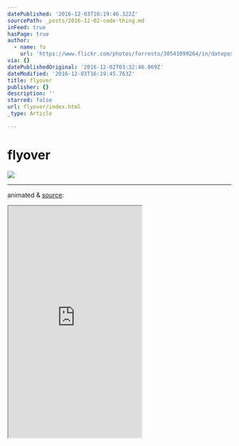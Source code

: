```yaml
---
datePublished: '2016-12-03T16:19:46.322Z'
sourcePath: _posts/2016-12-02-code-thing.md
inFeed: true
hasPage: true
author:
  - name: fo
    url: 'https://www.flickr.com/photos/forresto/30541099264/in/dateposted/'
via: {}
datePublishedOriginal: '2016-12-02T03:32:46.069Z'
dateModified: '2016-12-03T16:19:45.763Z'
title: flyover
publisher: {}
description: ''
starred: false
url: flyover/index.html
_type: Article

---
```

# flyover
![](https://the-grid-user-content.s3-us-west-2.amazonaws.com/e1a15397-43e2-4d10-bb9a-ed2d4b220322.png)

---

animated & [source][0]:

<iframe src="https://the-grid.github.io/ed-userhtml/?g=eJytVutP4kAQ_85fsV8MW1uwrY_zrujFBwjJnRr1omiMqbCWQmm5tijkwv9-M7vbFxS9xCNhuzvzm8fOq21EvdCdxIeVVzskx2caObn4dX6jkRZsz646p2J9ktR2s3PWhudPZFx37ptifWof_WjB9vLopHMOgred05u2Ru6fLlqt6ybgbd8d2zHTSM_2X-0InoEfs1mskX5ov2kEnAg87y7ZdK1KhesgB-SLqcNJGE6PYB_2DwKzRczEM9w_Ap-7CwhjGw7SLTgmeCr4KjEU5MMNgJnAtsiOJPJrIQcBoBnIyZWAWjOAtg-0LEA5E6k8AI7RdnUQeXRP14ihb2jk6-6GUpWyK8x9XTBbq3LbUk4GDPh6eurKk4gxHPpBbzpmflzvhQyi3_QYnmhVAKp49xTyHPTndXsyYX7_ZOB6fSpASqqvHsVzj9XH9uzW7ccD9MzQ9Q10RiYTSBLqsPhE0GjV7FdzSt6kLA9TRh4w1xmgApHGTGf9xfW8a7QMzOOzHCOKw2DEElYLWVhLsH-Z-r3YDXyqkD8VQrCwHY04M_jPNeJqZKiRSRDd8bWrkZC98MXANZp6MdRnHEzu-Ap8EJxboCjv0hXrxRSSoqfFLjxX8sCii5hq5L4EIaEOEFwson1uWrKf0rrcs4BFGgec-R2gDb77BrtD3FnE4dIZRFVdYNdqrrg1gQsDwiGbWSmCYlk3lkDM1yK6ApHc5Jk5rn9pxwOqFBnj4JXdBFQntbR_NrEdnfkS0HN9BIr2UHPgnRKw1IopW9JcrhWBcgAUVC-hRT7EFRbwl9nGSfKYZgajNuTtLYoCtklWTAubXkTcgJAPRVYMiPtQpMWwyEyMhgylqkOemGGSGGm2PplGA0qXqhV_WLEjbt1MS9KwJDM5p17jj3uO2RxlnptrPDfBp5Hw3ATHRsJzQMzznpvc8xH3fJS5RnjnAHCGZSMjvVRWEoXjaF6C6mYo7DJAcZUqoTDVH_RHSDgSFBBNpm1BoiskuomEISW65RLr50U5gnc296iWf7dxiwVK9vpTVnWtNExJeX9spERWVjyPXEGWR-Z92fftqp-w-75s3q76Cbvqf7X773Fetfu-bM8LIrYu-fkhVOxoMRBKqvHjZBeqMVW9SEdGPA39pUmyUKiSm4R5hFVZwNtUfrOtvlBD9nvKoviI84HcCu0xoxLOVWZfJ5SeArHuB28gDJ9Quq5jm-7CupFMhkwCWzs3SqRX-FrHeOWcwmNjS366_gUrSP30" height="520" style=""></iframe>



[0]: http://jsbin.com/nuhozo/edit?js,output